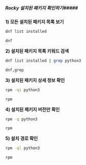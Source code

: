 ##### Rocky 설치된 패키지 확인하기#####

**1) 모든 설치된 패키지 목록 보기**

```bash
dnf list installed
```

```tech
dnf
```

**2) 설치된 패키지 목록 키워드 검색**

```bash
dnf list installed | grep python3
```

```tech
dnf,grep
```

**3) 설치된 패키지 상세 정보 확인**

```bash
rpm -qi python3
```

```tech
rpm
```

**4) 설치된 패키지 버전만 확인**

```bash
rpm -q python3
```

```tech
rpm
```

**5) 설치 경로 확인**

```bash
rpm -ql python3
```

```tech
rpm
```
